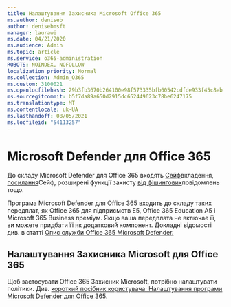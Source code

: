 ```yaml
---
title: Налаштування Захисника Microsoft Office 365
ms.author: deniseb
author: denisebmsft
manager: laurawi
ms.date: 04/21/2020
ms.audience: Admin
ms.topic: article
ms.service: o365-administration
ROBOTS: NOINDEX, NOFOLLOW
localization_priority: Normal
ms.collection: Admin_O365
ms.custom: 3100021
ms.openlocfilehash: 29b3fb3670b264100e98f573335bfb60542cdfde933f45c8ebf77955c9ec9eb1
ms.sourcegitcommit: b5f7da89a650d2915dc652449623c78be6247175
ms.translationtype: MT
ms.contentlocale: uk-UA
ms.lasthandoff: 08/05/2021
ms.locfileid: "54113257"
---
```

# <a name="microsoft-defender-for-office-365"></a>Microsoft Defender для Office 365

До складу Microsoft Defender для Office 365 входять [Сейф](/microsoft-365/security/office-365-security/atp-safe-attachments)вкладення, [посилання](/microsoft-365/security/office-365-security/atp-safe-links)Сейф, розширені функції захисту [від фішингових](/microsoft-365/security/office-365-security/atp-anti-phishing)повідомлень тощо. 

Програма Microsoft Defender для Office 365 входить до складу таких передплат, як Office 365 для підприємств E5, Office 365 Education A5 і Microsoft 365 Business преміум. Якщо ваша передплата не включає її, ви можете придбати її як додатковий компонент. Докладні відомості див. в статті [Опис служби Office 365 Microsoft Defender.](/office365/servicedescriptions/office-365-advanced-threat-protection-service-description)

## <a name="set-up-microsoft-defender-for-office-365"></a>Налаштування Захисника Microsoft для Office 365

Щоб застосувати Office 365 Захисник Microsoft, потрібно налаштувати політики. Див. [короткий посібник користувача: Налаштування програми Microsoft Defender для Office 365.](/microsoft-365/security/office-365-security/office-365-atp)

